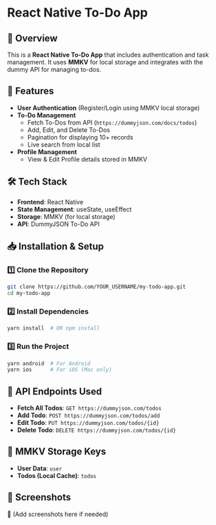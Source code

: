 # React Native To-Do App

## 📌 Overview
This is a **React Native To-Do App** that includes authentication and task management. It uses **MMKV** for local storage and integrates with the dummy API for managing to-dos.

## 🚀 Features
- **User Authentication** (Register/Login using MMKV local storage)
- **To-Do Management**
  - Fetch To-Dos from API (`https://dummyjson.com/docs/todos`)
  - Add, Edit, and Delete To-Dos
  - Pagination for displaying 10+ records
  - Live search from local list
- **Profile Management**
  - View & Edit Profile details stored in MMKV

## 🛠 Tech Stack
- **Frontend**: React Native
- **State Management**: useState, useEffect
- **Storage**: MMKV (for local storage)
- **API**: DummyJSON To-Do API


## 📥 Installation & Setup
### 1️⃣ Clone the Repository
```sh
git clone https://github.com/YOUR_USERNAME/my-todo-app.git
cd my-todo-app
```

### 2️⃣ Install Dependencies
```sh
yarn install  # OR npm install
```

### 3️⃣ Run the Project
```sh
yarn android  # For Android
yarn ios      # For iOS (Mac only)
```

## 📝 API Endpoints Used
- **Fetch All Todos**: `GET https://dummyjson.com/todos`
- **Add Todo**: `POST https://dummyjson.com/todos/add`
- **Edit Todo**: `PUT https://dummyjson.com/todos/{id}`
- **Delete Todo**: `DELETE https://dummyjson.com/todos/{id}`

## 📌 MMKV Storage Keys
- **User Data**: `user`
- **Todos (Local Cache)**: `todos`

## 📸 Screenshots
🚧 (Add screenshots here if needed)

